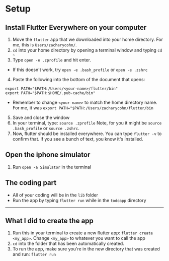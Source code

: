 # Setup

## Install Flutter Everywhere on your computer
1. Move the ```flutter``` app that we downloaded into your home directory. For me, this is ```Users/zacharycohn/```.
2. ```cd``` into your home directory by opening a terminal window and typing ```cd ~```
3. Type ```open -e .zprofile``` and hit enter.
- If this doesn't work, try ```open -e .bash_profile``` or ```open -e .zshrc```
4. Paste the following into the bottom of the document that opens:
```
export PATH="$PATH:/Users/<your-name>/flutter/bin"
export PATH="$PATH:$HOME/.pub-cache/bin"
```
- Remember to change ```<your-name>``` to match the home directory name. For me, it was ```export PATH="$PATH:/Users/zacharycohn/flutter/bin```
5. Save and close the window
6. In your terminal, type: ```source .zprofile``` Note, for you it might be ```source .bash_profile``` or ```source .zshrc```.
7. Now, flutter should be installed everywhere. You can type ```flutter -v``` to confirm that. If you see a bunch of text, you know it's installed.


## Open the iphone simulator
1. Run ```open -a Simulator``` in the terminal

## The coding part
- All of your coding will be in the ```lib``` folder
- Run the app by typing ```flutter run``` while in the ```todoapp``` directory

---

## What I did to create the app
1. Run this in your terminal to create a new flutter app: ```flutter create <my_app>```. Change ```<my_app>``` to whatever you want to call the app
2. ```cd``` into the folder that has been automatically created. 
3. To run the app, make sure you're in the new directory that was created and run: ```flutter run```

